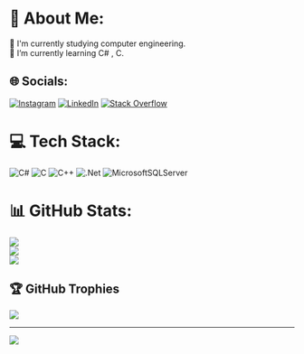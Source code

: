 # 💫 About Me:
🔭 I'm currently studying computer engineering.<br>🌱 I’m currently learning C# , C.


## 🌐 Socials:
[![Instagram](https://img.shields.io/badge/Instagram-%23E4405F.svg?logo=Instagram&logoColor=white)](https://instagram.com/muharremgundogdu_) [![LinkedIn](https://img.shields.io/badge/LinkedIn-%230077B5.svg?logo=linkedin&logoColor=white)](https://linkedin.com/in/muharremgundogdu) [![Stack Overflow](https://img.shields.io/badge/-Stackoverflow-FE7A16?logo=stack-overflow&logoColor=white)](https://stackoverflow.com/users/muharremgundogdu) 

# 💻 Tech Stack:
![C#](https://img.shields.io/badge/c%23-%23239120.svg?style=for-the-badge&logo=c-sharp&logoColor=white) ![C](https://img.shields.io/badge/c-%2300599C.svg?style=for-the-badge&logo=c&logoColor=white) ![C++](https://img.shields.io/badge/c++-%2300599C.svg?style=for-the-badge&logo=c%2B%2B&logoColor=white) ![.Net](https://img.shields.io/badge/.NET-5C2D91?style=for-the-badge&logo=.net&logoColor=white) ![MicrosoftSQLServer](https://img.shields.io/badge/Microsoft%20SQL%20Sever-CC2927?style=for-the-badge&logo=microsoft%20sql%20server&logoColor=white)
# 📊 GitHub Stats:
![](https://github-readme-stats.vercel.app/api?username=muharremgundogdu&theme=midnight-purple&hide_border=false&include_all_commits=true&count_private=true)<br/>
![](https://github-readme-streak-stats.herokuapp.com/?user=muharremgundogdu&theme=midnight-purple&hide_border=false)<br/>
![](https://github-readme-stats.vercel.app/api/top-langs/?username=muharremgundogdu&theme=midnight-purple&hide_border=false&include_all_commits=true&count_private=true&layout=compact)

## 🏆 GitHub Trophies
![](https://github-profile-trophy.vercel.app/?username=muharremgundogdu&theme=radical&no-frame=false&no-bg=false&margin-w=4)

---
[![](https://visitcount.itsvg.in/api?id=muharremgundogdu&icon=9&color=6)](https://visitcount.itsvg.in)

<!-- Proudly created with GPRM ( https://gprm.itsvg.in ) -->